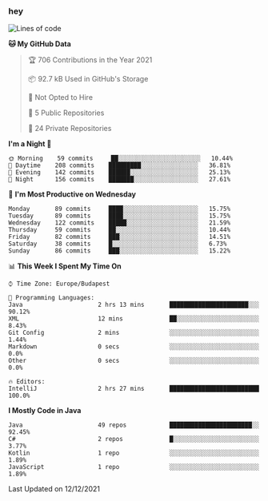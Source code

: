### hey

<!--START_SECTION:waka-->
![Lines of code](https://img.shields.io/badge/From%20Hello%20World%20I%27ve%20Written-438%20Thousand%20lines%20of%20code-blue)

**🐱 My GitHub Data** 

> 🏆 706 Contributions in the Year 2021
 > 
> 📦 92.7 kB Used in GitHub's Storage 
 > 
> 🚫 Not Opted to Hire
 > 
> 📜 5 Public Repositories 
 > 
> 🔑 24 Private Repositories  
 > 
**I'm a Night 🦉** 

```text
🌞 Morning    59 commits     ██░░░░░░░░░░░░░░░░░░░░░░░   10.44% 
🌆 Daytime    208 commits    █████████░░░░░░░░░░░░░░░░   36.81% 
🌃 Evening    142 commits    ██████░░░░░░░░░░░░░░░░░░░   25.13% 
🌙 Night      156 commits    ███████░░░░░░░░░░░░░░░░░░   27.61%

```
📅 **I'm Most Productive on Wednesday** 

```text
Monday       89 commits     ████░░░░░░░░░░░░░░░░░░░░░   15.75% 
Tuesday      89 commits     ████░░░░░░░░░░░░░░░░░░░░░   15.75% 
Wednesday    122 commits    █████░░░░░░░░░░░░░░░░░░░░   21.59% 
Thursday     59 commits     ██░░░░░░░░░░░░░░░░░░░░░░░   10.44% 
Friday       82 commits     ███░░░░░░░░░░░░░░░░░░░░░░   14.51% 
Saturday     38 commits     █░░░░░░░░░░░░░░░░░░░░░░░░   6.73% 
Sunday       86 commits     ███░░░░░░░░░░░░░░░░░░░░░░   15.22%

```


📊 **This Week I Spent My Time On** 

```text
⌚︎ Time Zone: Europe/Budapest

💬 Programming Languages: 
Java                     2 hrs 13 mins       ██████████████████████░░░   90.12% 
XML                      12 mins             ██░░░░░░░░░░░░░░░░░░░░░░░   8.43% 
Git Config               2 mins              ░░░░░░░░░░░░░░░░░░░░░░░░░   1.44% 
Markdown                 0 secs              ░░░░░░░░░░░░░░░░░░░░░░░░░   0.0% 
Other                    0 secs              ░░░░░░░░░░░░░░░░░░░░░░░░░   0.0%

🔥 Editors: 
IntelliJ                 2 hrs 27 mins       █████████████████████████   100.0%

```

**I Mostly Code in Java** 

```text
Java                     49 repos            ███████████████████████░░   92.45% 
C#                       2 repos             █░░░░░░░░░░░░░░░░░░░░░░░░   3.77% 
Kotlin                   1 repo              ░░░░░░░░░░░░░░░░░░░░░░░░░   1.89% 
JavaScript               1 repo              ░░░░░░░░░░░░░░░░░░░░░░░░░   1.89%

```



 Last Updated on 12/12/2021
<!--END_SECTION:waka-->
